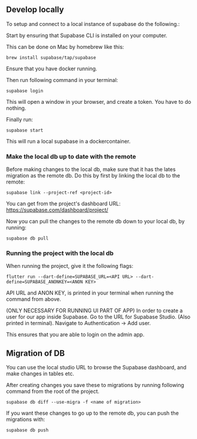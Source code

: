 ## Develop locally
To setup and connect to a local instance of supabase do the following.:

Start by ensuring that Supabase CLI is installed on your computer.

This can be done on Mac by homebrew like this:
```shell
brew install supabase/tap/supabase
```

Ensure that you have docker running.

Then run following command in your terminal:
```shell
supabase login
```
This will open a window in your browser, and create a token. You have to do nothing.

Finally run:
```shell
supabase start
```

This will run a local supabase in a dockercontainer.

### Make the local db up to date with the remote

Before making changes to the local db, make sure that it has the lates migration
as the remote db. Do this by first by linking the local db to the remote:

```shell
supabase link --project-ref <project-id>
```
You can get <project-id> from the project's dashboard URL: https://supabase.com/dashboard/project/<project-id>

Now you can pull the changes to the remote db down to your local db, by running:
```shell
supabase db pull
```

### Running the project with the local db

When running the project, give it the following flags:

```shell
flutter run --dart-define=SUPABASE_URL=<API URL> --dart-define=SUPABASE_ANONKEY=<ANON KEY>
```
API URL and ANON KEY, is printed in your terminal when running the command from above.

(ONLY NECESSARY FOR RUNNING UI PART OF APP)
In order to create a user for our app inside Supabase. Go to the URL for Supabase Studio. (Also printed in terminal).
Navigate to Authentication -> Add user. 

This ensures that you are able to login on the admin app.

## Migration of DB
You can use the local studio URL to browse the Supabase dashboard, and make changes in tables etc.

After creating changes you save these to migrations by running following command from the root of the project.

```shell
supabase db diff --use-migra -f <name of migration>
```

If you want these changes to go up to the remote db, you can push the migrations with:
```shell
supabase db push
```